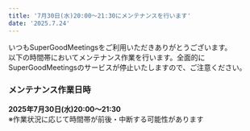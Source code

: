 ```yaml
---
title: '7月30日(水)20:00～21:30にメンテナンスを行います'
date: '2025.7.24'
---
```


いつもSuperGoodMeetingsをご利用いただきありがとうございます。<br>
以下の時間帯においてメンテナンス作業を行います。全面的にSuperGoodMeetingsのサービスが停止いたしますので、ご注意ください。

### メンテナンス作業日時
**2025年7月30日(水)20:00～21:30**<br>
※作業状況に応じて時間帯が前後・中断する可能性があります

